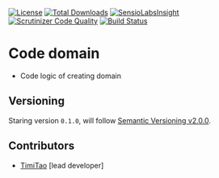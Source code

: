 [![License](https://poser.pugx.org/hexarchium/code-domain/license.svg)](https://packagist.org/packages/hexarchium/code-domain)
[![Total Downloads](https://poser.pugx.org/hexarchium/code-domain/downloads.svg)](https://packagist.org/packages/hexarchium/code-domain)
[![SensioLabsInsight](https://insight.sensiolabs.com/projects/06baafe6-94f0-4f01-8a9b-153f40983fdc/mini.png)](https://insight.sensiolabs.com/projects/06baafe6-94f0-4f01-8a9b-153f40983fdc)
[![Scrutinizer Code Quality](https://scrutinizer-ci.com/g/hexarchium/code-domain/badges/quality-score.png?b=master)](https://scrutinizer-ci.com/g/hexarchium/code-domain/?branch=master)
[![Build Status](https://travis-ci.org/hexarchium/code-domain.svg?branch=master)](https://travis-ci.org/hexarchium/code-domain)

# Code domain

* Code logic of creating domain 

## Versioning
 
Staring version ``0.1.0``, will follow [Semantic Versioning v2.0.0](http://semver.org/spec/v2.0.0.html).

## Contributors

* [TimiTao](http://github.com/timiTao) [lead developer]
